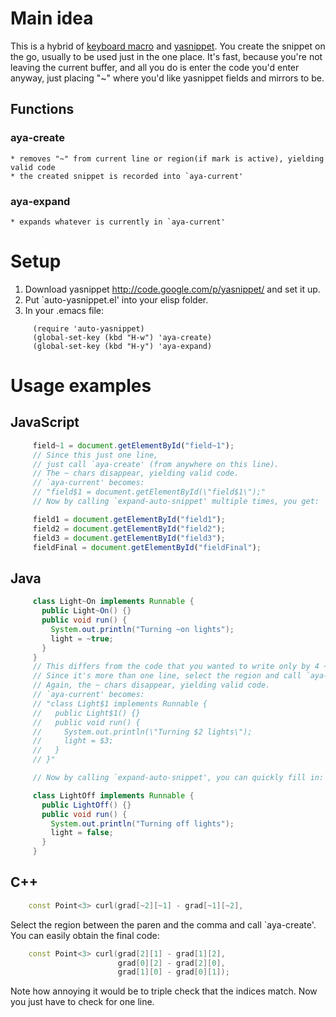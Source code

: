 # Main idea
  This is a hybrid of [keyboard macro](http://www.gnu.org/software/emacs/manual/html_node/emacs/Basic-Keyboard-Macro.html)
  and [yasnippet](http://code.google.com/p/yasnippet/).
  You create the snippet on the go, usually to be used just in the one place.
  It's fast, because you're not leaving the current buffer, and
  all you do is enter the code you'd enter anyway, just placing "~" where you'd
  like yasnippet fields and mirrors to be.
## Functions
### aya-create
    * removes "~" from current line or region(if mark is active), yielding valid code
    * the created snippet is recorded into `aya-current'
### aya-expand
    * expands whatever is currently in `aya-current'
# Setup
1. Download yasnippet http://code.google.com/p/yasnippet/ and set it up.
2. Put `auto-yasnippet.el' into your elisp folder.
3. In your .emacs file:

```Lisp
     (require 'auto-yasnippet)
     (global-set-key (kbd "H-w") 'aya-create)
     (global-set-key (kbd "H-y") 'aya-expand)
```

# Usage examples
## JavaScript
```JavaScript
     field~1 = document.getElementById("field~1");
     // Since this just one line,
     // just call `aya-create' (from anywhere on this line).
     // The ~ chars disappear, yielding valid code.
     // `aya-current' becomes:
     // "field$1 = document.getElementById(\"field$1\");"
     // Now by calling `expand-auto-snippet' multiple times, you get:

     field1 = document.getElementById("field1");
     field2 = document.getElementById("field2");
     field3 = document.getElementById("field3");
     fieldFinal = document.getElementById("fieldFinal");
```
## Java
```Java
     class Light~On implements Runnable {
       public Light~On() {}
       public void run() {
         System.out.println("Turning ~on lights");
         light = ~true;
       }
     }
     // This differs from the code that you wanted to write only by 4 ~ chars.
     // Since it's more than one line, select the region and call `aya-create'.
     // Again, the ~ chars disappear, yielding valid code.
     // `aya-current' becomes:
     // "class Light$1 implements Runnable {
     //   public Light$1() {}
     //   public void run() {
     //     System.out.println(\"Turning $2 lights\");
     //     light = $3;
     //   }
     // }"

     // Now by calling `expand-auto-snippet', you can quickly fill in:

     class LightOff implements Runnable {
       public LightOff() {}
       public void run() {
         System.out.println("Turning off lights");
         light = false;
       }
     }
```
## C++
```C++
    const Point<3> curl(grad[~2][~1] - grad[~1][~2],
```

Select the region between the paren and the comma and call `aya-create'.
You can easily obtain the final code:
```C++
    const Point<3> curl(grad[2][1] - grad[1][2],
                        grad[0][2] - grad[2][0],
                        grad[1][0] - grad[0][1]);
```
Note how annoying it would be to triple check that the indices match.
Now you just have to check for one line.

